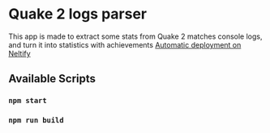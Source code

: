 # Quake 2 logs parser

This app is made to extract some stats from Quake 2 matches console logs, and turn it into statistics with achievements
[Automatic deployment on Neltify](https://q2-log-parser.netlify.app/)

## Available Scripts

### `npm start`
### `npm run build`
